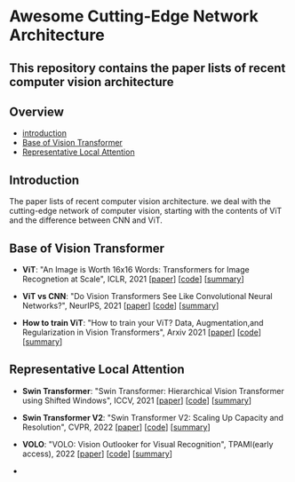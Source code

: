 # Awesome Cutting-Edge Network Architecture

This repository contains the paper lists of recent computer vision architecture
---

## Overview

- [introduction](#introduction)
- [Base of Vision Transformer](#Base-of-Vision-Transformer)
- [Representative Local Attention](#Representative-Local-Attention)

## Introduction

The paper lists of recent computer vision architecture.
we deal with the cutting-edge network of computer vision, starting with the contents of ViT and the difference between CNN and ViT.



## Base of Vision Transformer

- **ViT**: "An Image is Worth 16x16 Words: Transformers for Image Recognetion at Scale", ICLR, 2021 [[paper](https://arxiv.org/abs/2010.11929)] [[code](https://github.com/rwightman/pytorch-image-models/blob/main/timm/models/vision_transformer.py)] [[summary](summary/Vit.md)]

- **ViT vs CNN**: "Do Vision Transformers See Like Convolutional Neural Networks?", NeurIPS, 2021 [[paper](https://arxiv.org/abs/2108.08810)] [[code](https://github.com/AntixK/PyTorch-Model-Compare)] [[summary](summary/ViTvsCNN.md)]

- **How to train ViT**: "How to train your ViT? Data, Augmentation,and Regularization in Vision Transformers", Arxiv 2021 [[paper](https://arxiv.org/abs/2106.10270)] [[code](https://github.com/rwightman/pytorch-image-models/blob/main/timm/models/vision_transformer.py)] [[summary](summary/How_to_train_ViT.md)]

## Representative Local Attention
- **Swin Transformer**: "Swin Transformer: Hierarchical Vision Transformer using Shifted Windows", ICCV, 2021 [[paper](https://arxiv.org/abs/2103.14030)] [[code](https://github.com/rwightman/pytorch-image-models/blob/main/timm/models/swin_transformer.py)] [[summary](summary/SwinTransformer.md)]

- **Swin Transformer V2**: "Swin Transformer V2: Scaling Up Capacity and Resolution", CVPR, 2022 [[paper](https://arxiv.org/abs/2111.09883)] [[code](https://github.com/rwightman/pytorch-image-models/blob/main/timm/models/swin_transformer_v2.py)] [[summary](summary/SwinTransformerV2.md)]

- **VOLO**: "VOLO: Vision Outlooker for Visual Recognition", TPAMI(early access), 2022 [[paper](https://arxiv.org/abs/2106.13112)] [[code](https://github.com/rwightman/pytorch-image-models/blob/main/timm/models/volo.py)] [[summary](summary/VOLO.md)]

- 
